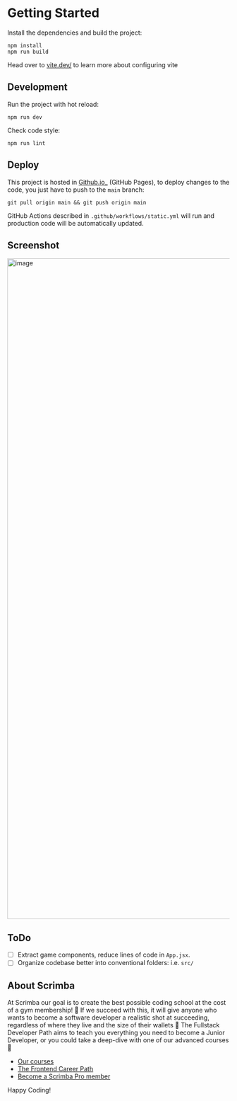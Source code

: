 # Getting Started

Install the dependencies and build the project:
```
npm install
npm run build
```

Head over to [vite.dev/](https://vite.dev/) to learn more about configuring vite

## Development

Run the project with hot reload:
```
npm run dev
```

Check code style:
```
npm run lint
```

## Deploy

This project is hosted in [Github.io_](https://esquinas.github.io/scrimba-assembly-endgame/) (GitHub Pages),
to deploy changes to the code, you just have to push to the `main` branch:
```
git pull origin main && git push origin main
```

GitHub Actions described in `.github/workflows/static.yml` will run and production code will be automatically updated.


## Screenshot

<img width="1982" height="1494" alt="image" src="https://github.com/user-attachments/assets/3f608e33-ebe4-4577-a745-199357036846" />

## ToDo

- [ ] Extract game components, reduce lines of code in `App.jsx`.
- [ ] Organize codebase better into conventional folders: i.e. `src/`

## About Scrimba

At Scrimba our goal is to create the best possible coding school at the cost of a gym membership! 💜
If we succeed with this, it will give anyone who wants to become a software developer a realistic shot at succeeding, regardless of where they live and the size of their wallets 🎉
The Fullstack Developer Path aims to teach you everything you need to become a Junior Developer, or you could take a deep-dive with one of our advanced courses 🚀

- [Our courses](https://scrimba.com/courses)
- [The Frontend Career Path](https://scrimba.com/fullstack-path-c0fullstack)
- [Become a Scrimba Pro member](https://scrimba.com/pricing)

Happy Coding!
